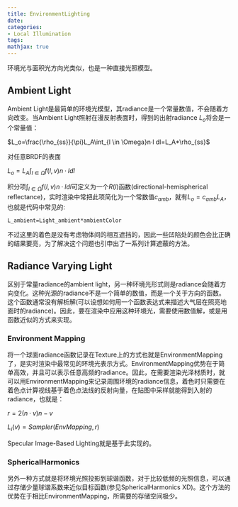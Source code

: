 ```yaml
---
title: EnvironmentLighting
date: 
categories: 
- Local Illumination
tags: 
mathjax: true
---
```


环境光与面积光方向光类似，也是一种直接光照模型。

## Ambient Light

Ambient Light是最简单的环境光模型，其radiance是一个常量数值，不会随着方向改变。当Ambient Light照射在漫反射表面时，得到的出射radiance $L_o$将会是一个常量值：

$L_o=\frac{\rho_{ss}}{\pi}L_A\int_{l \in \Omega}n·l dl=L_A*\rho_{ss}$

对任意BRDF的表面

$L_o=L_A\int_{l \in \Omega}f(l,v) n·l dl$

积分项$\int_{l \in \Omega}f(l,v) n·l dl$可定义为一个$R(l)$函数(directional-hemispherical reflectance)，实时渲染中常把此项简化为一个常数值$c_{amb}$，就有$L_o=c_{amb}L_A$，也就是代码中常见的:

```CG
L_ambient=Light_ambient*ambientColor
```

不过这里的着色是没有考虑物体间的相互遮挡的，因此一些凹陷处的颜色会比正确的结果要亮，为了解决这个问题也引申出了一系列计算遮蔽的方法。

## Radiance Varying Light

区别于常量radiance的ambient light，另一种环境光形式则是radiance会随着方向变化。这种光源的radiance不是一个简单的数值，而是一个关于方向的函数。这个函数通常没有解析解(可以设想如何用一个函数表达式来描述大气层在照亮地面时的radiance)。因此，要在渲染中应用这种环境光，需要使用数值解，或是用函数近似的方式来实现。

### Environment Mapping 

将一个球面radiance函数记录在Texture上的方式也就是EnvironmentMapping了，是实时渲染中最常见的环境光表示方式。EnvironmentMapping优势在于简单高效，并且可以表示任意高频的radiance。因此，在需要渲染光泽材质时，就可以用EnvironmentMapping来记录周围环境的radiance信息，着色时只需要在着色点计算视线基于着色点法线的反射向量，在贴图中采样就能得到入射的radiance，也就是：

$r=2(n·v)n-v$

$L_i(v)=Sampler(EnvMapping,r)$

Specular Image-Based Lighting就是基于此实现的。

### SphericalHarmonics 

另外一种方式就是将环境光照投影到球谐函数，对于比较低频的光照信息，可以通过存储少量球谐系数来近似目标函数(参见SphericalHarmonics XD)。这个方法的优势在于相比EnvironmentMapping，所需要的存储空间极少。